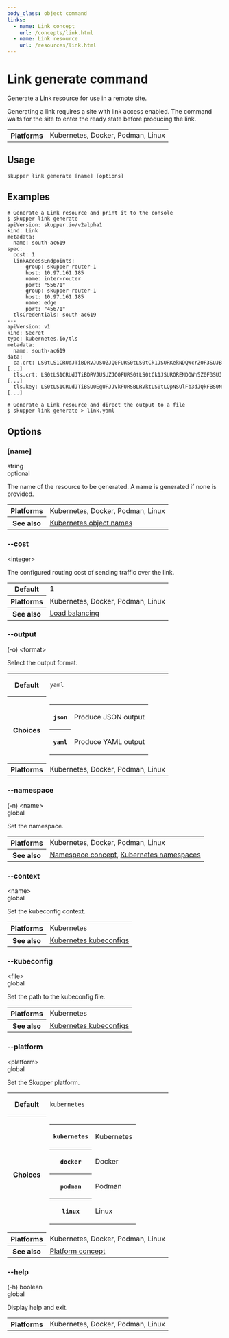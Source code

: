 ```yaml
---
body_class: object command
links:
  - name: Link concept
    url: /concepts/link.html
  - name: Link resource
    url: /resources/link.html
---
```


# Link generate command

<section>

Generate a Link resource for use in a remote site.

Generating a link requires a site with link access enabled.
The command waits for the site to enter the ready state
before producing the link.

<table class="fields"><tr><th>Platforms</th><td>Kubernetes, Docker, Podman, Linux</td></table>

</section>

<section>

## Usage

~~~ shell
skupper link generate [name] [options]
~~~

</section>

<section>

## Examples

~~~ console
# Generate a Link resource and print it to the console
$ skupper link generate
apiVersion: skupper.io/v2alpha1
kind: Link
metadata:
  name: south-ac619
spec:
  cost: 1
  linkAccessEndpoints:
    - group: skupper-router-1
      host: 10.97.161.185
      name: inter-router
      port: "55671"
    - group: skupper-router-1
      host: 10.97.161.185
      name: edge
      port: "45671"
  tlsCredentials: south-ac619
---
apiVersion: v1
kind: Secret
type: kubernetes.io/tls
metadata:
  name: south-ac619
data:
  ca.crt: LS0tLS1CRUdJTiBDRVJUSUZJQ0FURS0tLS0tCk1JSURKekNDQWcrZ0F3SUJB [...]
  tls.crt: LS0tLS1CRUdJTiBDRVJUSUZJQ0FURS0tLS0tCk1JSURORENDQWh5Z0F3SUJ [...]
  tls.key: LS0tLS1CRUdJTiBSU0EgUFJJVkFURSBLRVktLS0tLQpNSUlFb3dJQkFBS0N [...]

# Generate a Link resource and direct the output to a file
$ skupper link generate > link.yaml
~~~

</section>

<section class="attributes">

## Options

<div class="attribute">
<div class="attribute-heading">
<h3 id="option-name">[name]</h3>
<div class="attribute-type-info">string</div>
<div class="attribute-flags">optional</div>
</div>
<div class="attribute-body">

The name of the resource to be generated.  A name is
generated if none is provided.

<table class="fields"><tr><th>Platforms</th><td>Kubernetes, Docker, Podman, Linux</td><tr><th>See also</th><td><a href="https://kubernetes.io/docs/concepts/overview/working-with-objects/names/">Kubernetes object names</a></td></table>

</div>
</div>

<div class="attribute folded">
<div class="attribute-heading">
<h3 id="option-cost">--cost</h3>
<div class="attribute-type-info">&lt;integer&gt;</div>
</div>
<div class="attribute-body">

The configured routing cost of sending traffic over
the link.

<table class="fields"><tr><th>Default</th><td>1</td><tr><th>Platforms</th><td>Kubernetes, Docker, Podman, Linux</td><tr><th>See also</th><td><a href="">Load balancing</a></td></table>

</div>
</div>

<div class="attribute folded">
<div class="attribute-heading">
<h3 id="option-output">--output</h3>
<div class="attribute-type-info">(-o) &lt;format&gt;</div>
</div>
<div class="attribute-body">

Select the output format.

<table class="fields"><tr><th>Default</th><td><p><code>yaml</code></p>
</td><tr><th>Choices</th><td><table class="choices"><tr><th><code>json</code></th><td><p>Produce JSON output</p>
</td></tr><tr><th><code>yaml</code></th><td><p>Produce YAML output</p>
</td></tr></table></td><tr><th>Platforms</th><td>Kubernetes, Docker, Podman, Linux</td></table>

</div>
</div>

<div class="attribute folded">
<div class="attribute-heading">
<h3 id="option-namespace">--namespace</h3>
<div class="attribute-type-info">(-n) &lt;name&gt;</div>
<div class="attribute-flags">global</div>
</div>
<div class="attribute-body">

Set the namespace.

<table class="fields"><tr><th>Platforms</th><td>Kubernetes, Docker, Podman, Linux</td><tr><th>See also</th><td><a href="/concepts/namespace.html">Namespace concept</a>, <a href="https://kubernetes.io/docs/concepts/overview/working-with-objects/namespaces/">Kubernetes namespaces</a></td></table>

</div>
</div>

<div class="attribute folded">
<div class="attribute-heading">
<h3 id="option-context">--context</h3>
<div class="attribute-type-info">&lt;name&gt;</div>
<div class="attribute-flags">global</div>
</div>
<div class="attribute-body">

Set the kubeconfig context.

<table class="fields"><tr><th>Platforms</th><td>Kubernetes</td><tr><th>See also</th><td><a href="https://kubernetes.io/docs/concepts/configuration/organize-cluster-access-kubeconfig/">Kubernetes kubeconfigs</a></td></table>

</div>
</div>

<div class="attribute folded">
<div class="attribute-heading">
<h3 id="option-kubeconfig">--kubeconfig</h3>
<div class="attribute-type-info">&lt;file&gt;</div>
<div class="attribute-flags">global</div>
</div>
<div class="attribute-body">

Set the path to the kubeconfig file.

<table class="fields"><tr><th>Platforms</th><td>Kubernetes</td><tr><th>See also</th><td><a href="https://kubernetes.io/docs/concepts/configuration/organize-cluster-access-kubeconfig/">Kubernetes kubeconfigs</a></td></table>

</div>
</div>

<div class="attribute folded">
<div class="attribute-heading">
<h3 id="option-platform">--platform</h3>
<div class="attribute-type-info">&lt;platform&gt;</div>
<div class="attribute-flags">global</div>
</div>
<div class="attribute-body">

Set the Skupper platform.

<table class="fields"><tr><th>Default</th><td><p><code>kubernetes</code></p>
</td><tr><th>Choices</th><td><table class="choices"><tr><th><code>kubernetes</code></th><td><p>Kubernetes</p>
</td></tr><tr><th><code>docker</code></th><td><p>Docker</p>
</td></tr><tr><th><code>podman</code></th><td><p>Podman</p>
</td></tr><tr><th><code>linux</code></th><td><p>Linux</p>
</td></tr></table></td><tr><th>Platforms</th><td>Kubernetes, Docker, Podman, Linux</td><tr><th>See also</th><td><a href="/concepts/platform.html">Platform concept</a></td></table>

</div>
</div>

<div class="attribute folded">
<div class="attribute-heading">
<h3 id="option-help">--help</h3>
<div class="attribute-type-info">(-h) boolean</div>
<div class="attribute-flags">global</div>
</div>
<div class="attribute-body">

Display help and exit.

<table class="fields"><tr><th>Platforms</th><td>Kubernetes, Docker, Podman, Linux</td></table>

</div>
</div>

</section>
